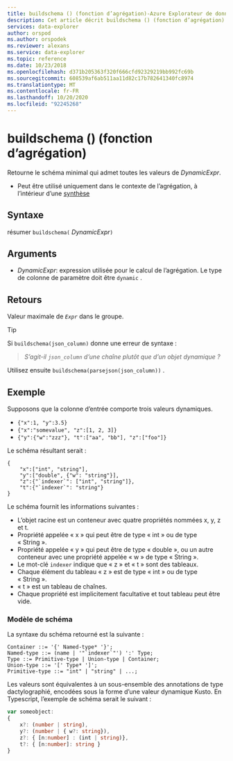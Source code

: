 ```yaml
---
title: buildschema () (fonction d’agrégation)-Azure Explorateur de données
description: Cet article décrit buildschema () (fonction d’agrégation) dans Azure Explorateur de données.
services: data-explorer
author: orspod
ms.author: orspodek
ms.reviewer: alexans
ms.service: data-explorer
ms.topic: reference
ms.date: 10/23/2018
ms.openlocfilehash: d371b205363f320f666cfd92329219bb992fc69b
ms.sourcegitcommit: 608539af6ab511aa11d82c17b782641340fc8974
ms.translationtype: MT
ms.contentlocale: fr-FR
ms.lasthandoff: 10/20/2020
ms.locfileid: "92245268"
---
```

# <a name="buildschema-aggregation-function"></a>buildschema () (fonction d’agrégation)

Retourne le schéma minimal qui admet toutes les valeurs de *DynamicExpr*.

* Peut être utilisé uniquement dans le contexte de l’agrégation, à l’intérieur d’une [synthèse](summarizeoperator.md)

## <a name="syntax"></a>Syntaxe

résumer `buildschema(` *DynamicExpr*`)`

## <a name="arguments"></a>Arguments

* *DynamicExpr*: expression utilisée pour le calcul de l’agrégation. Le type de colonne de paramètre doit être `dynamic` . 

## <a name="returns"></a>Retours

Valeur maximale de *`Expr`* dans le groupe.

> [!TIP] 
> Si `buildschema(json_column)` donne une erreur de syntaxe :
>
> > *S’agit-il `json_column` d’une chaîne plutôt que d’un objet dynamique ?*
>
> Utilisez ensuite `buildschema(parsejson(json_column))` .

## <a name="example"></a>Exemple

Supposons que la colonne d’entrée comporte trois valeurs dynamiques.

* `{"x":1, "y":3.5}`
* `{"x":"somevalue", "z":[1, 2, 3]}`
* `{"y":{"w":"zzz"}, "t":["aa", "bb"], "z":["foo"]}`

Le schéma résultant serait :

```kusto
{ 
    "x":["int", "string"],
    "y":["double", {"w": "string"}],
    "z":{"`indexer`": ["int", "string"]},
    "t":{"`indexer`": "string"}
}
```

Le schéma fournit les informations suivantes :

* L’objet racine est un conteneur avec quatre propriétés nommées x, y, z et t.
* Propriété appelée « x » qui peut être de type « int » ou de type « String ».
* Propriété appelée « y » qui peut être de type « double », ou un autre conteneur avec une propriété appelée « w » de type « String ».
* Le mot-clé ``indexer`` indique que « z » et « t » sont des tableaux.
* Chaque élément du tableau « z » est de type « int » ou de type « String ».
* « t » est un tableau de chaînes.
* Chaque propriété est implicitement facultative et tout tableau peut être vide.

### <a name="schema-model"></a>Modèle de schéma

La syntaxe du schéma retourné est la suivante :

```output
Container ::= '{' Named-type* '}';
Named-type ::= (name | '"`indexer`"') ':' Type;
Type ::= Primitive-type | Union-type | Container;
Union-type ::= '[' Type* ']';
Primitive-type ::= "int" | "string" | ...;
```

Les valeurs sont équivalentes à un sous-ensemble des annotations de type dactylographié, encodées sous la forme d’une valeur dynamique Kusto. En Typescript, l’exemple de schéma serait le suivant :

```typescript
var someobject: 
{
    x?: (number | string),
    y?: (number | { w?: string}),
    z?: { [n:number] : (int | string)},
    t?: { [n:number]: string }
}
```
